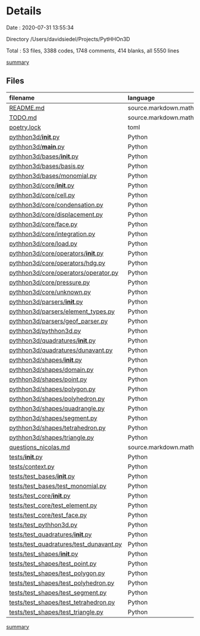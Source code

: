 # Details

Date : 2020-07-31 13:55:34

Directory /Users/davidsiedel/Projects/PytHHOn3D

Total : 53 files,  3388 codes, 1748 comments, 414 blanks, all 5550 lines

[summary](results.md)

## Files
| filename | language | code | comment | blank | total |
| :--- | :--- | ---: | ---: | ---: | ---: |
| [README.md](/README.md) | source.markdown.math | 0 | 0 | 1 | 1 |
| [TODO.md](/TODO.md) | source.markdown.math | 3 | 0 | 0 | 3 |
| [poetry.lock](/poetry.lock) | toml | 705 | 0 | 75 | 780 |
| [pythhon3d/__init__.py](/pythhon3d/__init__.py) | Python | 1 | 0 | 2 | 3 |
| [pythhon3d/__main__.py](/pythhon3d/__main__.py) | Python | 135 | 18 | 9 | 162 |
| [pythhon3d/bases/__init__.py](/pythhon3d/bases/__init__.py) | Python | 0 | 0 | 1 | 1 |
| [pythhon3d/bases/basis.py](/pythhon3d/bases/basis.py) | Python | 6 | 15 | 3 | 24 |
| [pythhon3d/bases/monomial.py](/pythhon3d/bases/monomial.py) | Python | 61 | 147 | 7 | 215 |
| [pythhon3d/core/__init__.py](/pythhon3d/core/__init__.py) | Python | 0 | 0 | 1 | 1 |
| [pythhon3d/core/cell.py](/pythhon3d/core/cell.py) | Python | 77 | 31 | 6 | 114 |
| [pythhon3d/core/condensation.py](/pythhon3d/core/condensation.py) | Python | 38 | 64 | 7 | 109 |
| [pythhon3d/core/displacement.py](/pythhon3d/core/displacement.py) | Python | 24 | 27 | 5 | 56 |
| [pythhon3d/core/face.py](/pythhon3d/core/face.py) | Python | 120 | 133 | 10 | 263 |
| [pythhon3d/core/integration.py](/pythhon3d/core/integration.py) | Python | 167 | 208 | 14 | 389 |
| [pythhon3d/core/load.py](/pythhon3d/core/load.py) | Python | 26 | 27 | 5 | 58 |
| [pythhon3d/core/operators/__init__.py](/pythhon3d/core/operators/__init__.py) | Python | 0 | 0 | 1 | 1 |
| [pythhon3d/core/operators/hdg.py](/pythhon3d/core/operators/hdg.py) | Python | 73 | 66 | 5 | 144 |
| [pythhon3d/core/operators/operator.py](/pythhon3d/core/operators/operator.py) | Python | 47 | 81 | 8 | 136 |
| [pythhon3d/core/pressure.py](/pythhon3d/core/pressure.py) | Python | 36 | 28 | 5 | 69 |
| [pythhon3d/core/unknown.py](/pythhon3d/core/unknown.py) | Python | 49 | 17 | 4 | 70 |
| [pythhon3d/parsers/__init__.py](/pythhon3d/parsers/__init__.py) | Python | 0 | 0 | 1 | 1 |
| [pythhon3d/parsers/element_types.py](/pythhon3d/parsers/element_types.py) | Python | 11 | 0 | 3 | 14 |
| [pythhon3d/parsers/geof_parser.py](/pythhon3d/parsers/geof_parser.py) | Python | 99 | 81 | 5 | 185 |
| [pythhon3d/pythhon3d.py](/pythhon3d/pythhon3d.py) | Python | 348 | 191 | 11 | 550 |
| [pythhon3d/quadratures/__init__.py](/pythhon3d/quadratures/__init__.py) | Python | 0 | 0 | 1 | 1 |
| [pythhon3d/quadratures/dunavant.py](/pythhon3d/quadratures/dunavant.py) | Python | 317 | 159 | 12 | 488 |
| [pythhon3d/shapes/__init__.py](/pythhon3d/shapes/__init__.py) | Python | 0 | 0 | 1 | 1 |
| [pythhon3d/shapes/domain.py](/pythhon3d/shapes/domain.py) | Python | 21 | 28 | 4 | 53 |
| [pythhon3d/shapes/point.py](/pythhon3d/shapes/point.py) | Python | 14 | 15 | 3 | 32 |
| [pythhon3d/shapes/polygon.py](/pythhon3d/shapes/polygon.py) | Python | 81 | 96 | 8 | 185 |
| [pythhon3d/shapes/polyhedron.py](/pythhon3d/shapes/polyhedron.py) | Python | 46 | 31 | 5 | 82 |
| [pythhon3d/shapes/quadrangle.py](/pythhon3d/shapes/quadrangle.py) | Python | 32 | 42 | 6 | 80 |
| [pythhon3d/shapes/segment.py](/pythhon3d/shapes/segment.py) | Python | 20 | 28 | 5 | 53 |
| [pythhon3d/shapes/tetrahedron.py](/pythhon3d/shapes/tetrahedron.py) | Python | 23 | 28 | 5 | 56 |
| [pythhon3d/shapes/triangle.py](/pythhon3d/shapes/triangle.py) | Python | 30 | 42 | 6 | 78 |
| [questions_nicolas.md](/questions_nicolas.md) | source.markdown.math | 8 | 0 | 2 | 10 |
| [tests/__init__.py](/tests/__init__.py) | Python | 0 | 0 | 1 | 1 |
| [tests/context.py](/tests/context.py) | Python | 6 | 0 | 2 | 8 |
| [tests/test_bases/__init__.py](/tests/test_bases/__init__.py) | Python | 0 | 0 | 1 | 1 |
| [tests/test_bases/test_monomial.py](/tests/test_bases/test_monomial.py) | Python | 169 | 72 | 33 | 274 |
| [tests/test_core/__init__.py](/tests/test_core/__init__.py) | Python | 0 | 0 | 1 | 1 |
| [tests/test_core/test_element.py](/tests/test_core/test_element.py) | Python | 0 | 24 | 5 | 29 |
| [tests/test_core/test_face.py](/tests/test_core/test_face.py) | Python | 129 | 8 | 30 | 167 |
| [tests/test_pythhon3d.py](/tests/test_pythhon3d.py) | Python | 3 | 1 | 4 | 8 |
| [tests/test_quadratures/__init__.py](/tests/test_quadratures/__init__.py) | Python | 0 | 0 | 1 | 1 |
| [tests/test_quadratures/test_dunavant.py](/tests/test_quadratures/test_dunavant.py) | Python | 125 | 1 | 21 | 147 |
| [tests/test_shapes/__init__.py](/tests/test_shapes/__init__.py) | Python | 0 | 0 | 1 | 1 |
| [tests/test_shapes/test_point.py](/tests/test_shapes/test_point.py) | Python | 25 | 1 | 7 | 33 |
| [tests/test_shapes/test_polygon.py](/tests/test_shapes/test_polygon.py) | Python | 39 | 3 | 11 | 53 |
| [tests/test_shapes/test_polyhedron.py](/tests/test_shapes/test_polyhedron.py) | Python | 132 | 0 | 11 | 143 |
| [tests/test_shapes/test_segment.py](/tests/test_shapes/test_segment.py) | Python | 40 | 34 | 16 | 90 |
| [tests/test_shapes/test_tetrahedron.py](/tests/test_shapes/test_tetrahedron.py) | Python | 63 | 0 | 11 | 74 |
| [tests/test_shapes/test_triangle.py](/tests/test_shapes/test_triangle.py) | Python | 39 | 1 | 11 | 51 |

[summary](results.md)